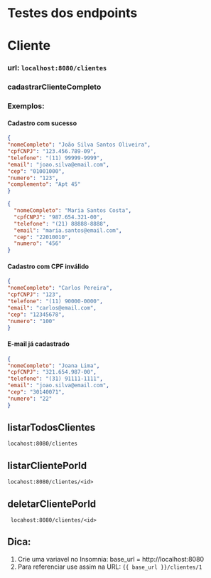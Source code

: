 # Testes dos endpoints

# Cliente
###  url: ```localhost:8080/clientes```

### cadastrarClienteCompleto
### Exemplos:

#### Cadastro com sucesso
```json
{
"nomeCompleto": "João Silva Santos Oliveira",
"cpfCNPJ": "123.456.789-09",
"telefone": "(11) 99999-9999",
"email": "joao.silva@email.com",
"cep": "01001000",
"numero": "123",
"complemento": "Apt 45"
}
```

```json
{
  "nomeCompleto": "Maria Santos Costa",
  "cpfCNPJ": "987.654.321-00",
  "telefone": "(21) 88888-8888",
  "email": "maria.santos@email.com",
  "cep": "22010010",
  "numero": "456"
}
```

#### Cadastro com CPF inválido 
```json
{
"nomeCompleto": "Carlos Pereira",
"cpfCNPJ": "123",
"telefone": "(11) 90000-0000",
"email": "carlos@email.com",
"cep": "12345678",
"numero": "100"
}
```

#### E-mail já cadastrado
```json
{
"nomeCompleto": "Joana Lima",
"cpfCNPJ": "321.654.987-00",
"telefone": "(31) 91111-1111",
"email": "joao.silva@email.com",
"cep": "30140071",
"numero": "22"
}
```

## listarTodosClientes
``` locahost:8080/clientes ```

## listarClientePorId

``` locahost:8080/clientes/<id> ```


## deletarClientePorId

` locahost:8080/clientes/<id>`

## Dica:
1. Crie uma variavel no Insomnia: base_url = http://localhost:8080 <br>
2. Para referenciar use assim na URL: `{{ base_url }}/clientes/1`


